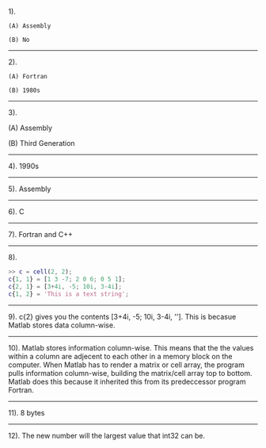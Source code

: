 1).

	(A) Assembly

	(B) No

------------

2). 

	(A) Fortran

	(B) 1980s

---

3).

(A) Assembly

(B) Third Generation

---

4). 1990s

---

5). Assembly

---

6). C

---

7). Fortran and C++ 

---

8).

```MATLAB
>> c = cell(2, 2);
c{1, 1} = [1 3 -7; 2 0 6; 0 5 1];
c{2, 1} = [3+4i, -5; 10i, 3-4i];
c{1, 2} = 'This is a text string';
```

---

9). c{2} gives you the contents [3+4i, -5; 10i, 3-4i, '']. This is becasue Matlab stores data column-wise.

---

10). Matlab stores information column-wise. This means that the the values within a column are adjecent to each other in a memory block on the computer. When Matlab has to render a matrix or cell array, the program pulls information column-wise, building the matrix/cell array top to bottom. Matlab does this because it inherited this from its predeccessor program Fortran.

---

11). 8 bytes

---

12). The new number will the largest value that int32 can be.